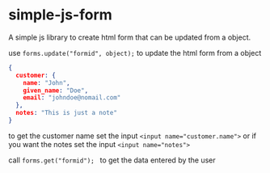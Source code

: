 # simple-js-form
A simple js library to create html form that can be updated from a object.

use
```forms.update("formid", object);```
to update the html form from a object

```json
{
  customer: {
    name: "John",
    given_name: "Doe",
    email: "johndoe@nomail.com"
  },
  notes: "This is just a note"
}
```
to get the customer name set the input ```<input name="customer.name">``` or if you want the notes set the input
```<input name="notes">```

call 
```forms.get("formid"); ``` 
to get the data entered by the user

